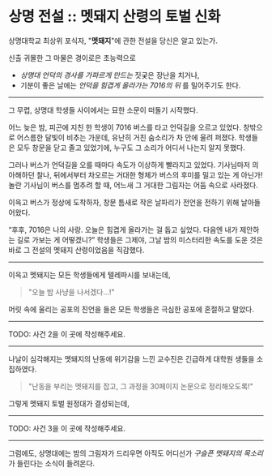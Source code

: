 # 상명 전설 :: 멧돼지 산령의 토벌 신화

상명대학교 최상위 포식자, "**멧돼지**"에 관한 전설을 당신은 알고 있는가.

신출 귀몰한 그 마물은 경이로은 초능력으로
* _상명대 언덕의 경사를 가파르게 만드는_ 짓궂은 장난을 치거나,
* 기분이 좋은 날에는 _언덕을 힘겹게 올라가는 7016의 뒤_ 를 밀어주기도 한다.

---

그 무렵, 상명대 학생들 사이에서는 묘한 소문이 떠돌기 시작했다.

어느 늦은 밤, 피곤에 지친 한 학생이 7016 버스를 타고 언덕길을 오르고 있었다. 창밖으로 어스름한 달빛이 비추는 가운데, 유난히 거친 숨소리가 차 안에 울려 퍼졌다. 학생들은 모두 창문을 닫고 졸고 있었기에, 누구도 그 소리가 어디서 나는지 알지 못했다.

그러나 버스가 언덕길을 오를 때마다 속도가 이상하게 빨라지고 있었다. 기사님마저 의아해하던 찰나, 뒤에서부터 차오르는 거대한 형체가 버스의 후미를 밀고 있는 게 아닌가! 놀란 기사님이 버스를 멈추려 할 때, 어느새 그 거대한 그림자는 어둠 속으로 사라졌다.

이윽고 버스가 정상에 도착하자, 창문 틈새로 작은 날파리가 전언을 전하기 위해 날아들어왔다.

“후후, 7016은 나의 사랑. 오늘은 힘겹게 올라가는 걸 돕고 싶었다. 다음엔 내가 제안하는 길로 가보는 게 어떻겠니?”
학생들은 그제야, 그날 밤의 미스터리한 속도를 도운 것은 바로 그 전설의 멧돼지 산령이었음을 직감했다.

---

이윽고 멧돼지는 모든 학생들에게 텔레파시를 보내는데,
> "오늘 밤 사냥을 나서겠다...!"

머릿 속에 울리는 공포의 진언을 들은 모든 학생들은 극심한 공포에 혼절하고 말았다.

---

TODO: 사건 2을 이 곳에 작성해주세요.

---

나날이 심각해지는 멧돼지의 난동에 위기감을 느낀 교수진은 긴급하게 대학원 생들을 소집하였다.

> "난동을 부리는 멧돼지를 잡고, 그 과정을 30페이지 논문으로 정리해오도록!"

그렇게 멧돼지 토벌 원정대가 결성되는데,

---

TODO: 사건 3을 이 곳에 작성해주세요.

---

그럼에도, 상명대에는 밤의 그림자가 드리우면 아직도 어디선가 _구슬픈 멧돼지의 목소리_ 가 들린다는 소식이 들려온다.
